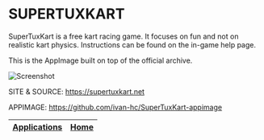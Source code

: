 # SUPERTUXKART

 SuperTuxKart is a free kart racing game. It focuses on fun and not on realistic kart physics. Instructions can be found on the in-game help page.
 
 This is the AppImage built on top of the official archive.
 
 ![Screenshot](https://upload.wikimedia.org/wikipedia/commons/4/4d/SuperTuxKart_0.8_screenshot.jpg)

 SITE & SOURCE: https://supertuxkart.net

 APPIMAGE: https://github.com/ivan-hc/SuperTuxKart-appimage

 | [Applications](https://portable-linux-apps.github.io/apps.html) | [Home](https://portable-linux-apps.github.io)
 | --- | --- |
